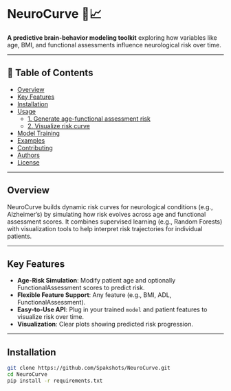 # NeuroCurve 🧠📈

**A predictive brain-behavior modeling toolkit** exploring how variables like age, BMI, and functional assessments influence neurological risk over time.

---

## 📌 Table of Contents
- [Overview](#overview)
- [Key Features](#key-features)
- [Installation](#installation)
- [Usage](#usage)
  - [1. Generate age-functional assessment risk](#1-generate-age-functional-assessment-risk)
  - [2. Visualize risk curve](#2-visualize-risk-curve)
- [Model Training](#model-training)
- [Examples](#examples)
- [Contributing](#contributing)
- [Authors](#authors)
- [License](#license)

---

## Overview
NeuroCurve builds dynamic risk curves for neurological conditions (e.g., Alzheimer’s) by simulating how risk evolves across age and functional assessment scores. It combines supervised learning (e.g., Random Forests) with visualization tools to help interpret risk trajectories for individual patients.

---

## Key Features
- **Age-Risk Simulation**: Modify patient age and optionally FunctionalAssessment scores to predict risk.
- **Flexible Feature Support**: Any feature (e.g., BMI, ADL, FunctionalAssessment).
- **Easy-to-Use API**: Plug in your trained `model` and patient features to visualize risk over time.
- **Visualization**: Clear plots showing predicted risk progression.

---

## Installation
```bash
git clone https://github.com/Spakshots/NeuroCurve.git
cd NeuroCurve
pip install -r requirements.txt
